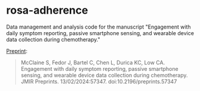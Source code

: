 # rosa-adherence

Data management and analysis code for the manuscript "Engagement with daily symptom reporting, passive smartphone sensing, and wearable device data collection during chemotherapy."  


[Preprint](https://preprints.jmir.org/preprint/57347):

> McClaine S, Fedor J, Bartel C, Chen L, Durica KC, Low CA. Engagement with daily symptom reporting, passive smartphone sensing, and wearable device data collection during chemotherapy. JMIR Preprints. 13/02/2024:57347. doi:10.2196/preprints.57347